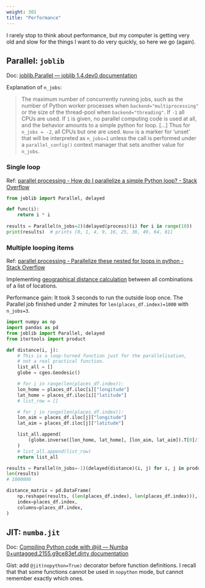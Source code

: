 ```yaml
---
weight: 301
title: "Performance"
---
```

I rarely stop to think about performance, but my computer is getting very old and slow for the things I want to do very quickly, so here we go \(again\).

<!-- ## \(Maybe\) Useful resources

- [Python Performance Tuning: 20 Simple Tips - Stackify](https://stackify.com/20-simple-python-performance-tuning-tips/)
- ~~[PythonSpeed/PerformanceTips - Python Wiki](https://wiki.python.org/moin/PythonSpeed/PerformanceTips)~~ -->


## Parallel: `joblib`

Doc: [joblib.Parallel — joblib 1.4.dev0 documentation](https://joblib.readthedocs.io/en/latest/generated/joblib.Parallel.html)

Explanation of `n_jobs`:

> The maximum number of concurrently running jobs, such as the number of Python worker processes when `backend="multiprocessing"` or the size of the thread-pool when `backend="threading"`. If `-1` all CPUs are used. If `1` is given, no parallel computing code is used at all, and the behavior amounts to a simple python for loop. \[…\] Thus for `n_jobs = -2`, all CPUs but one are used. `None` is a marker for ‘unset’ that will be interpreted as `n_jobs=1` unless the call is performed under a `parallel_config()` context manager that sets another value for `n_jobs`.

### Single loop

Ref: [parallel processing - How do I parallelize a simple Python loop? - Stack Overflow](https://stackoverflow.com/a/50926231/10668706)

```python
from joblib import Parallel, delayed

def func(i):
    return i * i
    
results = Parallel(n_jobs=2)(delayed(process)(i) for i in range(10))
print(results)  # prints [0, 1, 4, 9, 16, 25, 36, 49, 64, 81]
```

### Multiple looping items

Ref: [parallel processing - Parallelize these nested for loops in python - Stack Overflow](https://stackoverflow.com/a/41270442/10668706)

Implementing [geographical distance calculation](/programming/python/geo-plots/#distance) between all combinations of a list of locations.

Performance gain: It took 3 seconds to run the outside loop once. The Parallel job finished under 2 minutes for `len(places_df.index)=1000` with `n_jobs=3`.

```python
import numpy as np
import pandas as pd
from joblib import Parallel, delayed
from itertools import product

def distance(i, j):
    # This is a loop-turned function just for the parallelisation,
    # not a real practical function.
    list_all = []
    globe = cgeo.Geodesic()

    # for i in range(len(places_df.index)):
    lon_home = places_df.iloc[i]["longitude"]
    lat_home = places_df.iloc[i]["latitude"]
    # list_row = []

    # for j in range(len(places_df.index)):
    lon_aim = places_df.iloc[j]["longitude"]
    lat_aim = places_df.iloc[j]["latitude"]

    list_all.append(
        (globe.inverse([lon_home, lat_home], [lon_aim, lat_aim]).T[0]/1000)[0]
    )
    # list_all.append(list_row)
    return list_all

results = Parallel(n_jobs=-1)(delayed(distance)(i, j) for i, j in product(range(len(places_df.index)), range(len(places_df.index))))
len(results)
# 1000000

distance_matrix = pd.DataFrame(
    np.reshape(results, (len(places_df.index), len(places_df.index))),
    index=places_df.index,
    columns=places_df.index,
)
```


## JIT: `numba.jit`

Doc: [Compiling Python code with @jit — Numba 0+untagged.2155.g9ce83ef.dirty documentation](https://numba.readthedocs.io/en/stable/user/jit.html)

Gist: add `@jit(nopython=True)` decorator before function definitions. I recall that that some functions cannot be used in `nopython` mode, but cannot remember exactly which ones.
